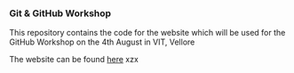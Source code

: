 ### Git & GitHub Workshop
This repository contains the code for the website which will be used for the GitHub Workshop on the 4th August in VIT, Vellore

The website can be found [here](https://git-vit.adeen.me) 
xzx
